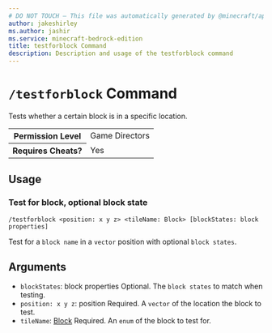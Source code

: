 ```yaml
---
# DO NOT TOUCH — This file was automatically generated by @minecraft/api-docs-generator, to report problems file an issue at https://github.com/Mojang/minecraft-scripting-libraries
author: jakeshirley
ms.author: jashir
ms.service: minecraft-bedrock-edition
title: testforblock Command
description: Description and usage of the testforblock command
---
```

# `/testforblock` Command
Tests whether a certain block is in a specific location.

<table>
  <tr>
    <th>Permission Level</th>
    <td>Game Directors</td>
  </tr>
  <tr>
    <th>Requires Cheats?</th>
    <td>Yes</td>
  </tr>
</table>

## Usage
### Test for block, optional block state
`/testforblock <position: x y z> <tileName: Block> [blockStates: block properties]`

Test for a `block name` in a `vector` position with optional `block states`.

## Arguments
- `blockStates`: block properties
Optional. The `block states` to match when testing.
- `position: x y z`: position
Required. A `vector` of the location the block to test.
- `tileName`: [Block](../enums/Block.md)
Required. An `enum` of the block to test for.

